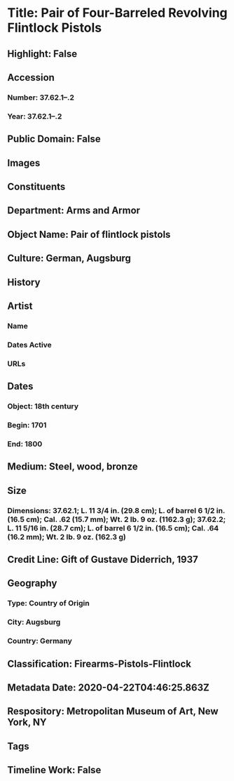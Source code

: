# Title: Pair of Four-Barreled Revolving Flintlock Pistols
## Highlight: False
## Accession
### Number: 37.62.1–.2
### Year: 37.62.1–.2
## Public Domain: False
## Images
## Constituents
## Department: Arms and Armor
## Object Name: Pair of flintlock pistols
## Culture: German, Augsburg
## History
## Artist
### Name
### Dates Active
### URLs
## Dates
### Object: 18th century
### Begin: 1701
### End: 1800
## Medium: Steel, wood, bronze
## Size
### Dimensions: 37.62.1; L. 11 3/4 in. (29.8 cm); L. of barrel 6 1/2 in. (16.5 cm); Cal. .62 (15.7 mm); Wt. 2 lb. 9 oz. (1162.3 g); 37.62.2; L. 11 5/16 in. (28.7 cm); L. of barrel 6 1/2 in. (16.5 cm); Cal. .64 (16.2 mm); Wt. 2 lb. 9 oz. (162.3 g)
## Credit Line: Gift of Gustave Diderrich, 1937
## Geography
### Type: Country of Origin
### City: Augsburg
### Country: Germany
## Classification: Firearms-Pistols-Flintlock
## Metadata Date: 2020-04-22T04:46:25.863Z
## Respository: Metropolitan Museum of Art, New York, NY
## Tags
## Timeline Work: False